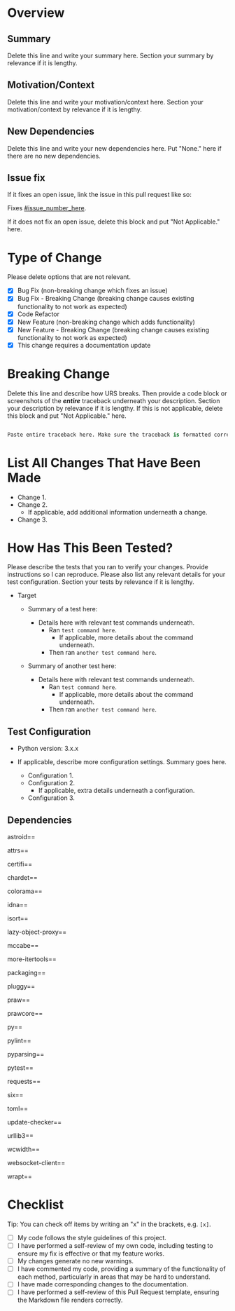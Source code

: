 # Overview

## Summary

Delete this line and write your summary here. Section your summary by relevance if it is lengthy.

## Motivation/Context

Delete this line and write your motivation/context here. Section your motivation/context by relevance if it is lengthy.

## New Dependencies

Delete this line and write your new dependencies here. Put "None." here if there are no new dependencies.

## Issue fix

If it fixes an open issue, link the issue in this pull request like so:

Fixes [#issue_number_here](put-link-to-issue-here).

If it does not fix an open issue, delete this block and put "Not Applicable." here.

# Type of Change

Please delete options that are not relevant.

* [x] Bug Fix (non-breaking change which fixes an issue)
* [x] Bug Fix - Breaking Change (breaking change causes existing functionality to not work as expected)
* [x] Code Refactor
* [x] New Feature (non-breaking change which adds functionality)
* [x] New Feature - Breaking Change (breaking change causes existing functionality to not work as expected)
* [x] This change requires a documentation update

# Breaking Change

Delete this line and describe how URS breaks. Then provide a code block or screenshots of the ***entire*** traceback underneath your description. Section your description by relevance if it is lengthy. If this is not applicable, delete this block and put "Not Applicable." here.

```python

Paste entire traceback here. Make sure the traceback is formatted correctly.

```

# List All Changes That Have Been Made

* Change 1.
* Change 2.
    + If applicable, add additional information underneath a change.
* Change 3.

# How Has This Been Tested?

Please describe the tests that you ran to verify your changes. Provide instructions so I can reproduce. Please also list any relevant details for your test configuration. Section your tests by relevance if it is lengthy.

* Target
    + Summary of a test here:
        * Details here with relevant test commands underneath.
            + Ran `test command here`.
                * If applicable, more details about the command underneath.
            + Then ran `another test command here`.

    + Summary of another test here:
        * Details here with relevant test commands underneath.
            + Ran `test command here`.
                * If applicable, more details about the command underneath.
            + Then ran `another test command here`.

## Test Configuration

* Python version: 3.x.x

* If applicable, describe more configuration settings. Summary goes here.
    + Configuration 1.
    + Configuration 2.
        * If applicable, extra details underneath a configuration.
    + Configuration 3.

## Dependencies

astroid==

attrs==

certifi==

chardet==

colorama==

idna==

isort==

lazy-object-proxy==

mccabe==

more-itertools==

packaging==

pluggy==

praw==

prawcore==

py==

pylint==

pyparsing==

pytest==

requests==

six==

toml==

update-checker==

urllib3==

wcwidth==

websocket-client==

wrapt==

# Checklist

Tip: You can check off items by writing an "x" in the brackets, e.g. `[x]`.

* [ ] My code follows the style guidelines of this project.
* [ ] I have performed a self-review of my own code, including testing to ensure my fix is effective or that my feature works.
* [ ] My changes generate no new warnings.
* [ ] I have commented my code, providing a summary of the functionality of each method, particularly in areas that may be hard to understand.
* [ ] I have made corresponding changes to the documentation.
* [ ] I have performed a self-review of this Pull Request template, ensuring the Markdown file renders correctly.
